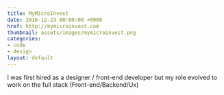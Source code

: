 ```yaml
---
title: MyMicroInvest
date: 2016-12-23 00:00:00 +0000
href: http://mymicroinvest.com
thumbnail: assets/images/mymicroinvest.png
categories:
- code
- design
layout: default
---
```

I was first hired as a designer / front-end developer but my role evolved to work on the full stack (Front-end/Backend/Ux)